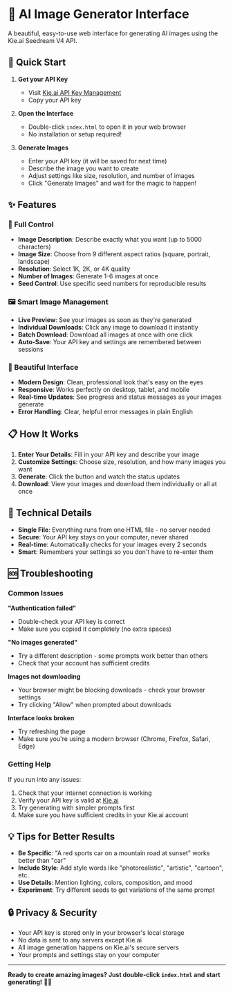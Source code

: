 # 🎨 AI Image Generator Interface

A beautiful, easy-to-use web interface for generating AI images using the Kie.ai Seedream V4 API.

## 🚀 Quick Start

1. **Get your API Key**
   - Visit [Kie.ai API Key Management](https://kie.ai/api-key)
   - Copy your API key

2. **Open the Interface**
   - Double-click `index.html` to open it in your web browser
   - No installation or setup required!

3. **Generate Images**
   - Enter your API key (it will be saved for next time)
   - Describe the image you want to create
   - Adjust settings like size, resolution, and number of images
   - Click "Generate Images" and wait for the magic to happen!

## ✨ Features

### 🎯 Full Control
- **Image Description**: Describe exactly what you want (up to 5000 characters)
- **Image Size**: Choose from 9 different aspect ratios (square, portrait, landscape)
- **Resolution**: Select 1K, 2K, or 4K quality
- **Number of Images**: Generate 1-6 images at once
- **Seed Control**: Use specific seed numbers for reproducible results

### 🖼️ Smart Image Management
- **Live Preview**: See your images as soon as they're generated
- **Individual Downloads**: Click any image to download it instantly
- **Batch Download**: Download all images at once with one click
- **Auto-Save**: Your API key and settings are remembered between sessions

### 🎨 Beautiful Interface
- **Modern Design**: Clean, professional look that's easy on the eyes
- **Responsive**: Works perfectly on desktop, tablet, and mobile
- **Real-time Updates**: See progress and status messages as your images generate
- **Error Handling**: Clear, helpful error messages in plain English

## 📋 How It Works

1. **Enter Your Details**: Fill in your API key and describe your image
2. **Customize Settings**: Choose size, resolution, and how many images you want
3. **Generate**: Click the button and watch the status updates
4. **Download**: View your images and download them individually or all at once

## 🔧 Technical Details

- **Single File**: Everything runs from one HTML file - no server needed
- **Secure**: Your API key stays on your computer, never shared
- **Real-time**: Automatically checks for your images every 2 seconds
- **Smart**: Remembers your settings so you don't have to re-enter them

## 🆘 Troubleshooting

### Common Issues

**"Authentication failed"**
- Double-check your API key is correct
- Make sure you copied it completely (no extra spaces)

**"No images generated"**
- Try a different description - some prompts work better than others
- Check that your account has sufficient credits

**Images not downloading**
- Your browser might be blocking downloads - check your browser settings
- Try clicking "Allow" when prompted about downloads

**Interface looks broken**
- Try refreshing the page
- Make sure you're using a modern browser (Chrome, Firefox, Safari, Edge)

### Getting Help

If you run into any issues:
1. Check that your internet connection is working
2. Verify your API key is valid at [Kie.ai](https://kie.ai/api-key)
3. Try generating with simpler prompts first
4. Make sure you have sufficient credits in your Kie.ai account

## 💡 Tips for Better Results

- **Be Specific**: "A red sports car on a mountain road at sunset" works better than "car"
- **Include Style**: Add style words like "photorealistic", "artistic", "cartoon", etc.
- **Use Details**: Mention lighting, colors, composition, and mood
- **Experiment**: Try different seeds to get variations of the same prompt

## 🔒 Privacy & Security

- Your API key is stored only in your browser's local storage
- No data is sent to any servers except Kie.ai
- All image generation happens on Kie.ai's secure servers
- Your prompts and settings stay on your computer

---

**Ready to create amazing images? Just double-click `index.html` and start generating!** 🎨✨

